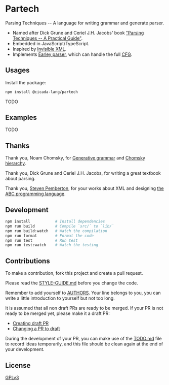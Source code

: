 # Partech

Parsing Techniques -- A language for writing grammar and generate parser.

- Named after Dick Grune and Ceriel J.H. Jacobs' book ["Parsing Techniques -- A Practical Guide"](https://www.amazon.com/Parsing-Techniques-Practical-Monographs-Computer/dp/1441919015).
- Embedded in JavaScript/TypeScript.
- Inspired by [Invisible XML](https://homepages.cwi.nl/~steven/ixml/).
- Implements [Earley parser](https://en.wikipedia.org/wiki/Earley_parser),
  which can handle the full [CFG](https://en.wikipedia.org/wiki/Context-free_grammar).

## Usages

Install the package:

```sh
npm install @cicada-lang/partech
```

TODO

## Examples

TODO

## Thanks

Thank you, Noam Chomsky, for [Generative grammar](https://en.wikipedia.org/wiki/Generative_grammar) and [Chomsky hierarchy](https://en.wikipedia.org/wiki/Chomsky_hierarchy).

Thank you, Dick Grune and Ceriel J.H. Jacobs, for writing a great textbook about parsing.

Thank you, [Steven Pemberton](https://homepages.cwi.nl/~steven/), for your works about XML and designing [the ABC programming language](<https://en.wikipedia.org/wiki/ABC_(programming_language)>).

## Development

```sh
npm install           # Install dependencies
npm run build         # Compile `src/` to `lib/`
npm run build:watch   # Watch the compilation
npm run format        # Format the code
npm run test          # Run test
npm run test:watch    # Watch the testing
```

## Contributions

To make a contribution, fork this project and create a pull request.

Please read the [STYLE-GUIDE.md](STYLE-GUIDE.md) before you change the code.

Remember to add yourself to [AUTHORS](AUTHORS).
Your line belongs to you, you can write a little
introduction to yourself but not too long.

It is assumed that all non draft PRs are ready to be merged.
If your PR is not ready to be merged yet, please make it a draft PR:

- [Creating draft PR](https://github.blog/2019-02-14-introducing-draft-pull-requests)
- [Changing a PR to draft](https://docs.github.com/en/pull-requests/collaborating-with-pull-requests/proposing-changes-to-your-work-with-pull-requests/changing-the-stage-of-a-pull-request)

During the development of your PR, you can make use of
the [TODO.md](TODO.md) file to record ideas temporarily,
and this file should be clean again at the end of your development.

## License

[GPLv3](LICENSE)
